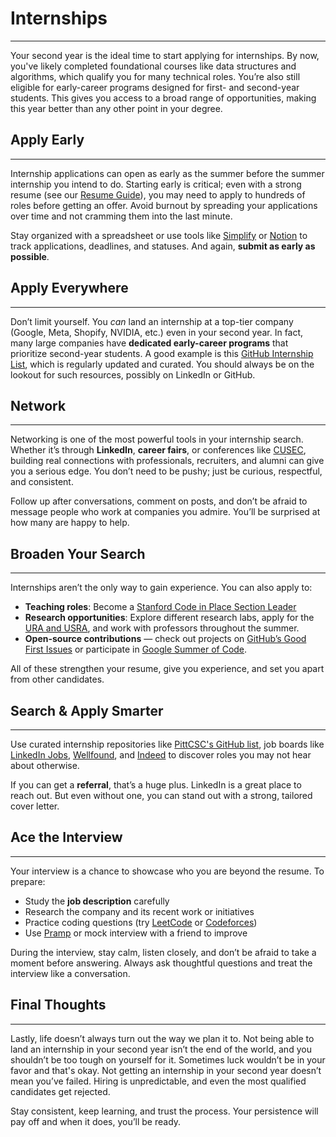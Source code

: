 # Internships

---

Your second year is the ideal time to start applying for internships. By now, you've likely completed foundational courses like data structures and algorithms, which qualify you for many technical roles. You’re also still eligible for early-career programs designed for first- and second-year students. This gives you access to a broad range of opportunities, making this year better than any other point in your degree.

## Apply Early

---

Internship applications can open as early as the summer before the summer internship you intend to do. Starting early is critical; even with a strong resume (see our [Resume Guide](#)), you may need to apply to hundreds of roles before getting an offer. Avoid burnout by spreading your applications over time and not cramming them into the last minute.

Stay organized with a spreadsheet or use tools like [Simplify](https://simplify.jobs/) or [Notion](https://www.notion.so/) to track applications, deadlines, and statuses. And again, **submit as early as possible**.

## Apply Everywhere

---

Don’t limit yourself. You *can* land an internship at a top-tier company (Google, Meta, Shopify, NVIDIA, etc.) even in your second year. In fact, many large companies have **dedicated early-career programs** that prioritize second-year students. A good example is this [GitHub Internship List](https://github.com/codicate/underclassmen-internships), which is regularly updated and curated. You should always be on the lookout for such resources, possibly on LinkedIn or GitHub.

## Network

---

Networking is one of the most powerful tools in your internship search. Whether it’s through **LinkedIn**, **career fairs**, or conferences like [CUSEC](https://2025.cusec.net/), building real connections with professionals, recruiters, and alumni can give you a serious edge. You don’t need to be pushy; just be curious, respectful, and consistent.

Follow up after conversations, comment on posts, and don’t be afraid to message people who work at companies you admire. You’ll be surprised at how many are happy to help.

## Broaden Your Search

---

Internships aren’t the only way to gain experience. You can also apply to:

- **Teaching roles**: Become a [Stanford Code in Place Section Leader](https://codeinplace.stanford.edu/)
- **Research opportunities**: Explore different research labs, apply for the [URA and USRA](#), and work with professors throughout the summer.
- **Open-source contributions** — check out projects on [GitHub’s Good First Issues](https://github.com/search?q=good+first+issue) or participate in [Google Summer of Code](https://summerofcode.withgoogle.com/).

All of these strengthen your resume, give you experience, and set you apart from other candidates.

## Search & Apply Smarter

---

Use curated internship repositories like [PittCSC's GitHub list](https://github.com/pittcsc/Summer2025-Internships), job boards like [LinkedIn Jobs](https://linkedin.com/jobs), [Wellfound](https://wellfound.com/), and [Indeed](https://www.indeed.com/) to discover roles you may not hear about otherwise.

If you can get a **referral**, that’s a huge plus. LinkedIn is a great place to reach out. But even without one, you can stand out with a strong, tailored cover letter.

## Ace the Interview

---

Your interview is a chance to showcase who you are beyond the resume. To prepare:

- Study the **job description** carefully
- Research the company and its recent work or initiatives
- Practice coding questions (try [LeetCode](https://leetcode.com/explore/interview/card/top-interview-questions-easy/) or [Codeforces](https://codeforces.com/))
- Use [Pramp](https://www.pramp.com/) or mock interview with a friend to improve

During the interview, stay calm, listen closely, and don’t be afraid to take a moment before answering. Always ask thoughtful questions and treat the interview like a conversation.

## Final Thoughts

---

Lastly, life doesn’t always turn out the way we plan it to. Not being able to land an internship in your second year isn’t the end of the world, and you shouldn’t be too tough on yourself for it. Sometimes luck wouldn’t be in your favor and that's okay. Not getting an internship in your second year doesn’t mean you’ve failed. Hiring is unpredictable, and even the most qualified candidates get rejected.

Stay consistent, keep learning, and trust the process. Your persistence will pay off and when it does, you’ll be ready.

